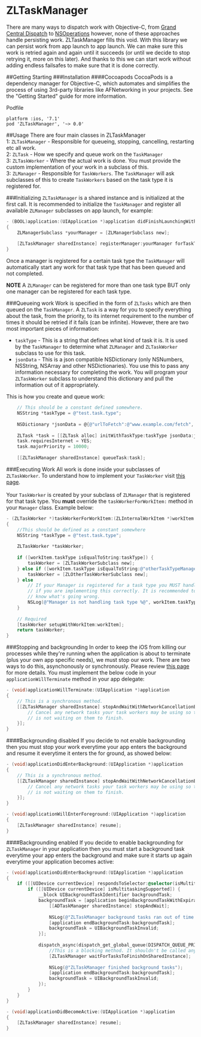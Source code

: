 ZLTaskManager
=============

There are many ways to dispatch work with Objective-C, from [Grand Central Dispatch](http://www.raywenderlich.com/60749/grand-central-dispatch-in-depth-part-1) to [NSOperations](http://nshipster.com/nsoperation/) however, none of these approaches handle persisting work. ZLTaskManager fills this void. With this library we can persist work from app launch to app launch. We can make sure this work is retried again and again until it succeeds (or until we decide to stop retrying it, more on this later). And thanks to this we can start work without adding endless failsafes to make sure that it is done correctly.  

##Getting Starting
###Installation
####Cocoapods
CocoaPods is a dependency manager for Objective-C, which automates and simplifies the process of using 3rd-party libraries like AFNetworking in your projects. See the "Getting Started" guide for more information.

Podfile
```
platform :ios, '7.1'
pod 'ZLTaskManager', '~> 0.0'
```

##Usage
There are four main classes in ZLTaskManager<br>
1: `ZLTaskManager` - Responsible for queueing, stopping, cancelling, restarting etc all work. <br>
2: `ZLTask` - How we specify and queue work on the `TaskManager`<br>
3: `ZLTaskWorker` - Where the actual work is done. You must provide the custom implementation of your work in a subclass of this. <br>
3: `ZLManager` - Responsible for `TaskWorkers`. The `TaskManager` will ask subclasses of this to create `TaskWorkers` based on the task type it is registered for. <br>

###Initializing 
`ZLTaskManager` is a shared instance and is initialized at the first call. It is recommended to initialize the `TaskManager` and register all available `ZLManager` subclasses on app launch, for example: 

```objective-c
- (BOOL)application:(UIApplication *)application didFinishLaunchingWithOptions:(NSDictionary *)launchOptions 
{
    ZLManagerSubclass *yourManager = [ZLManagerSubclass new];
    
    [ZLTaskManager sharedInstance] registerManager:yourManager forTaskType:@"your.task.type"];
}
```
Once a manager is registered for a certain task type the `TaskManager` will automatically start any work for that task type that has been queued and not completed. 

**NOTE** A `ZLManager` can be registered for more than one task type BUT only one manager can be registered for each task type. 

###Queueing work
Work is specified in the form of `ZLTasks` which are then queued on the `TaskManager`. A `ZLTask` is a way for you to specify everything about the task, from the priority, to its internet requirement to the number of times it should be retried if it fails (can be infinite). However, there are two most important pieces of information:<br>

* `taskType` - This is a string that defines what kind of task it is. It is used by the `TaskManager` to determine what `ZLManager` and `ZLTaskWorker` subclass to use for this task. <br>
* `jsonData` - This is a json compatible NSDictionary (only NSNumbers, NSString, NSArray and other NSDictionaries). You use this to pass any information necessary for completing the work. You will program your `ZLTaskWorker` subclass to understand this dictionary and pull the information out of it appropriately. <br>

This is how you create and queue work:<br>
```objective-c
    // This should be a constant defined somewhere.
    NSString *taskType = @"test.task.type";
    
    NSDictionary *jsonData = @{@"urlToFetch":@"www.example.com/fetch", @"urlToPost":@"www.example.com/post", @"someNumber":@1, @"someParameters":@[@"one", @"two",@"three"]}
    
    ZLTask *task = [[ZLTask alloc] initWithTaskType:taskType jsonData:jsonData];
    task.requiresInternet = YES;
    task.majorPriority = 10000;
    
    [[ZLTaskManager sharedInstance] queueTask:task];
```

###Executing Work
All work is done inside your subclasses of `ZLTaskWorker`. To understand how to implement your `TaskWorker` visit [this page](https://github.com/zackliston/ZLTaskManager/wiki/ZLTaskWorker).<br>
<br>
Your `TaskWorker` is created by your subclass of `ZLManager` that is registered for that task type. You **must** override the `taskWorkerForWorkItem:` method in your `Manager` class. Example below:

``` objective-c
- (ZLTaskWorker *)taskWorkerForWorkItem:(ZLInternalWorkItem *)workItem
{
    //This should be defined as a constant somewhere
    NSString *taskType = @"test.task.type";
    
    ZLTaskWorker *taskWorker;
    
    if ([workItem.taskType isEqualToString:taskType]) {
        taskWorker = [ZLTaskWorkerSubclass new];
    } else if ([workItem.taskType isEqualToString:@"otherTaskTypeManagerHandles"]) {
        taskWorker = [ZLOtherTaskWorkerSubclass new];
    } else 
        // If your Manager is registered for a task type you MUST handle it. This line of code should never execute
        // if you are implementing this correctly. It is recommended to log here in case this happens so you 
        // know what's going wrong.
        NSLog(@"Manager is not handling task type %@", workItem.taskType);
    }
    
    // Required
    [taskWorker setupWithWorkItem:workItem];
    return taskWorker;
}
```

###Stopping and backgrounding
In order to keep the iOS from killing our processes while they're running when the application is about to terminate (plus your own app specific needs), we must stop our work. There are two ways to do this, asynchonously or synchronously. Please review [this page]() for more details. You must implement the below code in your `applicationWillTerminate` method in your app delegate:<br>

```objective-c
- (void)applicationWillTerminate:(UIApplication *)application
{
    // This is a synchronous method. 
    [[ZLTaskManager sharedInstance] stopAndWaitWithNetworkCancellationBlock:^{
        // Cancel any network tasks your task workers may be using so that the cancellation process
        // is not waiting on them to finish. 
    }];
}
```

####Backgrounding disabled
If you decide to not enable backgrounding then you must stop your work everytime your app enters the background and resume it everytime it enters the for ground, as showed below:<br>

```objective-c
- (void)applicationDidEnterBackground:(UIApplication *)application
{
    // This is a synchronous method. 
    [[ZLTaskManager sharedInstance] stopAndWaitWithNetworkCancellationBlock:^{
        // Cancel any network tasks your task workers may be using so that the cancellation process
        // is not waiting on them to finish. 
    }];
}
```

```objective-c
- (void)applicationWillEnterForeground:(UIApplication *)application
{
    [ZLTaskManager sharedInstance] resume];
}
```

####Backgrounding enabled
If you decide to enable backgrounding for `ZLTaskManager` in your application then you must start a background task everytime your app enters the background and make sure it starts up again everytime your application becomes active: 
```objective-c
- (void)applicationDidEnterBackground:(UIApplication *)application
{
    if ([[UIDevice currentDevice] respondsToSelector:@selector(isMultitaskingSupported)]) {
        if ([[UIDevice currentDevice] isMultitaskingSupported]) {
            __block UIBackgroundTaskIdentifier backgroundTask;
            backgroundTask = [application beginBackgroundTaskWithExpirationHandler:^{
                [[ADTaskManager sharedInstance] stopAndWait];
               
                NSLog(@"ZLTaskManager background tasks ran out of time. Stopping");
                [application endBackgroundTask:backgroundTask];
                backgroundTask = UIBackgroundTaskInvalid;
            }];
            
            dispatch_async(dispatch_get_global_queue(DISPATCH_QUEUE_PRIORITY_LOW, 0), ^{
                //This is a blocking method. It shouldn't be called anywhere but in this context
                [ZLTaskManager waitForTasksToFinishOnSharedInstance];
                
                NSLog(@"ZLTaskManager finished background tasks");
                [application endBackgroundTask:backgroundTask];
                backgroundTask = UIBackgroundTaskInvalid;
            });
        }
    }
}
```
```objective-c
- (void)applicationDidBecomeActive:(UIApplication *)application
{
    [ZLTaskManager sharedInstance] resume];
}
```
